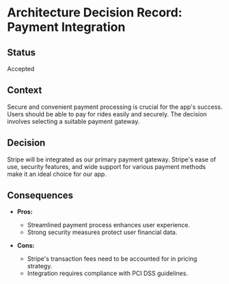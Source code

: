 # Architecture Decision Record: Payment Integration

## Status

Accepted

## Context

Secure and convenient payment processing is crucial for the app's success. Users should be able to pay for rides easily and securely. The decision involves selecting a suitable payment gateway.

## Decision

Stripe will be integrated as our primary payment gateway. Stripe's ease of use, security features, and wide support for various payment methods make it an ideal choice for our app.

## Consequences

- **Pros:**
  - Streamlined payment process enhances user experience.
  - Strong security measures protect user financial data.
  
- **Cons:**
  - Stripe's transaction fees need to be accounted for in pricing strategy.
  - Integration requires compliance with PCI DSS guidelines.
